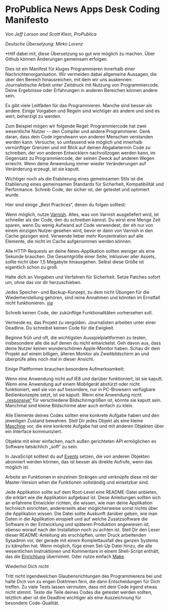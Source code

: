 # ProPublica News Apps Desk Coding Manifesto

_Von Jeff Larson and Scott Klein, ProPublica_

_Deutsche Übersetzung: Mirko Lorenz_

*Hilf dabei mit, diese Übersetzung so gut wie möglich zu machen. Über Github können Änderungen gemeinsam erfolgen. 


Dies ist ein Manifest für kluges Programmieren innerhalb einer Nachrichtenorganisation. Wir vermeiden dabei allgemeine Aussagen, die über den Bereich hinausreichen, mit dem wir uns auskennen: Journalistische Arbeit unter Zeitdruck mit Nutzung von Programmiercode. Deine Ergebnisse oder Erfahrungen in anderen Bereichen können andere sein. 

Es gibt viele Leitfäden für das Programmieren. Manche sind besser als andere. Einige Vorgaben und Regeln sind wichtiger als andere und sind es wert, beherzigt zu werden. 

Zum Beispiel mögen wir folgende Regel: Programmiercode hat zwei wesentliche Nutzer -- den Compiler und andere Programmierer. Denk daran, dass dein Code irgendwann von anderen Menschen verstanden werden kann. Versuche, so umfassend wie möglich und innerhalb vernünftiger Grenzen und mit Blick auf deinen Abgabetermin Code zu schreiben, der von anderen Entwicklern nachvollzogen werden kann, im Gegensatz zu Programmiercode, der seinen Zweck auf anderen Wegen erreicht. Wenn deine Anwendung immer wieder Veränderungen auf Veränderung erzeugt, ist sie kaputt.

Wichtiger noch als die Etablierung eines gemeinsamen Stils ist die Etablierung eines gemeinsamen Standards für Sicherheit, Kompatibilität und Performance. Schreib Code, der sicher ist, der getestet und optimiert wurde.

Hier sind einige „Best Practices“, denen du folgen solltest: 

Wenn möglich, nutze [Varnish](http://de.wikipedia.org/wiki/Varnish). Alles, was von Varnish ausgeliefert wird, ist schneller als der Code, den du schreiben kannst. Du wirst eine Menge Zeit sparen, wenn Du wenig Aufwand auf Code verwendest, der eh nur von einem einzigen Nutzer gesehen wird, bevor er dann von Varnish in den Cache gezogen wird. Verwende lieber mehr Konzentration auf alle Elemente, die nicht im Cache aufgenommen werden können. 

Alle HTTP-Requests an deine News-Applikation sollten weniger als eine Sekunde brauchen. Die Gesamtgröße einer Seite, inklusiver aller Assets, sollte nicht über 1,5 Megabyte hinausgehen. Selbst diese Größe ist eigentlich schon zu groß. 

Halte dich an Vorgaben und Verfahren für Sicherheit. Setze Patches sofort um, ohne das vor dir herzuschieben. 

Jedes Speicher- und Backup-Konzept, zu dem nicht Übungen für die Wiederherstellung gehören, sind reine Annahmen und könnten im Ernstfall nicht funktionieren. [via](http://shop.oreilly.com/product/9781565926424.do)

Schreib keinen Code, der zukünftige Funktionalitäten vorhersehen soll.

Vermeide es, das Projekt zu vergolden. Journalisten arbeiten unter einer Deadline. Du schreibst keinen Code für die Ewigkeit. 

Beginne früh und oft, die wichtigsten Ausspielplattformen zu testen, insbesondere alle die auf denen du nicht entwickelst. Geh davon aus, dass deine Nutzer keinen wunderschönen Apple-Monitor haben. Schau dir dein Projekt auf einem billigen, älteren Monitor als Zweitbildschirm an und überprüfe alles noch mal in dieser Ansicht. 

Einige Plattformen brauchen besondere Aufmerksamkeit:

Wenn eine Anwendung nicht auf IE8 und darüber funktioniert, ist sie kaputt. 
Wenn eine Anwendung auf einem Mobilgerät abstürzt oder nicht funktioniert, weil sie von auf besondere, nur in PC-Browsern verfügbare Bedienkonzepte setzt, ist sie kaputt.
Wenn eine Anwendung nicht [„responsive“](http://de.wikipedia.org/wiki/Responsive_Webdesign) für verschiedene Bildschirmgrößen ist, könnte sie kaputt sein. Manchmal sind kleine Bildschirme aber auch einfach zu klein. 

Alle Elemente deines Codes sollten eine konkrete Aufgabe haben und den jeweiligen Zustand bewahren. Stell Dir jedes Objekt als eine kleine [Maschine](http://worrydream.com/EarlyHistoryOfSmalltalk/) vor, die eine konkrete Aufgabe hat und mit anderen Objekten über ein Interface kommuniziert. 

Objekte mit einer einfachen, nach außen gerichteten API ermöglichen es Software tatsächlich „soft“ zu sein. 

In JavaScript solltest du auf [Events](http://backbonejs.org/#Events) setzen, die von anderen Objekten abonniert werden können, das ist besser als direkte Aufrufe, wenn das möglich ist. 

Arbeite an Funktionen in einzelnen Strängen und verknüpfe diese mit der Master-Version when die Funktionen vollständig und einsetzbar sind. 

Jede Applikation sollte auf dem Root-Level eine README-Datei anbieten, die erklärt wie die Applikation aufgebaut ist. Diese Anleitungen sollten sich an erfahrene Entwickler richten, die wissen, wie man deine Applikation technisch einrichten, andererseits aber möglicherweise sonst nichts über die Applikation wissen. Die Datei sollte Auskunft darüber geben, wie man Daten in die Applikation einspielt und auf welche Zusatzsoftware die Software in der Entwicklung und späteren Produktion angewiesen ist, ebenso worauf nach der Installation noch zu achten ist. Stell Dir den Leser dieser README-Anleitung als erschöpften, unter Druck arbeitenden Sysadmin vor, der gerade mit einem Komplettausfall des ganzen Systems zu kämpfen hat. Wenn möglich, füge einen Set-Up Datei hinzu, die alle wesentlichen Instruktionen und Kommentare in einem Shell-Script enthält, das die [Einrichtung](http://robots.thoughtbot.com/post/41439635905/bin-setup) übernimmt. Oder nutze einfach [Make](http://bost.ocks.org/mike/make/).

Wiederhol Dich nicht

Tritt nicht irgendwelchen Glaubensrichtungen des Programmierens bei und halte Dich von zu engen Doktrinen fern, die dann Entscheidungen für Dich treffen. Zu viele Tests lassen vermuten, dass mit dem Code irgend etwas nicht stimmt. Teste die Teile deines Codes die getestet werden sollten, letztlich aber ist die Deadline wichtiger als eine Auszeichnung für besondere Code-Qualität.  
